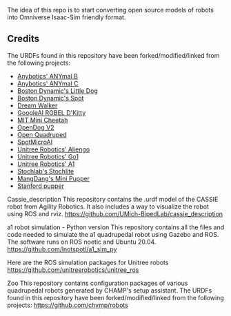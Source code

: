 The idea of this repo is to start converting open source models of robots into Omniverse Isaac-Sim friendly format.

## Credits

The URDFs found in this repository have been forked/modified/linked from the following projects:

- [Anybotics' ANYmal B](https://github.com/ANYbotics/anymal_b_simple_description)
- [Anybotics' ANYmal C](https://github.com/ANYbotics/anymal_c_simple_description)
- [Boston Dynamic's Little Dog](https://github.com/RobotLocomotion/LittleDog)
- [Boston Dynamic's Spot](https://github.com/clearpathrobotics/spot_ros)
- [Dream Walker](https://github.com/Ohaginia/dream_walker)
- [GoogleAI ROBEL D'Kitty](https://github.com/google-research/robel-scenes)
- [MIT Mini Cheetah](https://github.com/chvmp/mini-cheetah-gazebo-urdf)
- [OpenDog V2](https://github.com/XRobots/openDogV2)
- [Open Quadruped](https://github.com/moribots/spot_mini_mini)
- [SpotMicroAI](https://gitlab.com/custom_robots/spotmicroai)
- [Unitree Robotics' Aliengo](https://github.com/unitreerobotics/unitree_ros)
- [Unitree Robotics' Go1](https://github.com/unitreerobotics/unitree_ros)
- [Unitree Robotics' A1](https://github.com/unitreerobotics/unitree_ros)
- [Stochlab's Stochlite](https://stochlab.github.io/)
- [MangDang's Mini Pupper](https://github.com/mangdangroboticsclub/QuadrupedRobot)
- [Stanford pupper](https://stanfordstudentrobotics.org/pupper)

Cassie_description
This repository contains the .urdf model of the CASSIE robot from Agility Robotics. It also includes a way to visualize the robot using ROS and rviz.
https://github.com/UMich-BipedLab/cassie_description

a1 robot simulation - Python version
This repository contains all the files and code needed to simulate the a1 quadrupedal robot using Gazebo and ROS. The software runs on ROS noetic and Ubuntu 20.04.
https://github.com/lnotspotl/a1_sim_py

Here are the ROS simulation packages for Unitree robots
https://github.com/unitreerobotics/unitree_ros

Zoo
This repository contains configuration packages of various quadrupedal robots generated by CHAMP's setup assistant.
The URDFs found in this repository have been forked/modified/linked from the following projects:
https://github.com/chvmp/robots 
